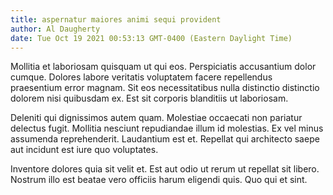 ```yaml
---
title: aspernatur maiores animi sequi provident
author: Al Daugherty
date: Tue Oct 19 2021 00:53:13 GMT-0400 (Eastern Daylight Time)
---
```

Mollitia et laboriosam quisquam ut qui eos. Perspiciatis accusantium dolor cumque. Dolores labore veritatis voluptatem facere repellendus praesentium error magnam. Sit eos necessitatibus nulla distinctio distinctio dolorem nisi quibusdam ex. Est sit corporis blanditiis ut laboriosam.

 Deleniti qui dignissimos autem quam. Molestiae occaecati non pariatur delectus fugit. Mollitia nesciunt repudiandae illum id molestias. Ex vel minus assumenda reprehenderit. Laudantium est et. Repellat qui architecto saepe aut incidunt est iure quo voluptates.

 Inventore dolores quia sit velit et. Est aut odio ut rerum ut repellat sit libero. Nostrum illo est beatae vero officiis harum eligendi quis. Quo qui et sint.